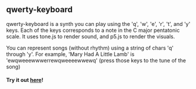 ## qwerty-keyboard

qwerty-keyboard is a synth you can play using the 'q', 'w', 'e', 'r', 't', and 'y' keys.
Each of the keys corresponds to a note in the C major pentatonic scale.
It uses tone.js to render sound, and p5.js to render the visuals.

You can represent songs (without rhythm) using a string of chars 'q' through 'y'. 
For example, 'Mary Had A Little Lamb' is 'ewqweeewwwerrewqweeeewwewq' (press those keys to the tune of the song)

#### Try it out [here](http://ichen2.github.io/qwerty-keyboard/index.html)!